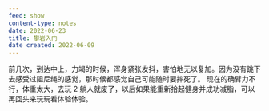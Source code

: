 ```yaml
---
feed: show
content-type: notes
date: 2022-06-23
title: 攀岩入门
date created: 2022-06-09
---
```

前几次，到达中上，力竭的时候，浑身紧张发抖，害怕地无以复加。因为没有跳下去感受过阻尼绳的感觉，那时候都感觉自己可能随时要摔死了。
现在的确臂力不行，体重太大，去玩 2 躺人就废了，以后如果能重新拾起健身并成功减脂，可以再回头来玩玩看体验体验。
